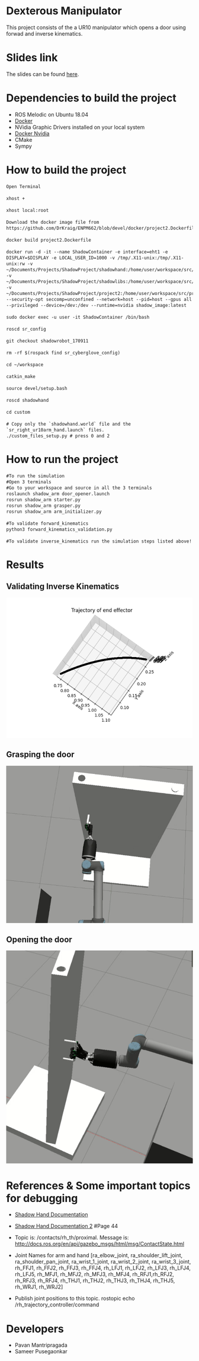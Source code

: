# Dexterous Manipulator

This project consists of the a UR10 manipulator which opens a door using forwad and inverse kinematics. 

# Slides link
The slides can be found [here](https://docs.google.com/presentation/d/1GIJ2iy-gm0YSUg-un2HQpWWHjsj9eKvfluqKY4d7sTo/edit?usp=sharing).

# Dependencies to build the project
 * ROS Melodic on Ubuntu 18.04
 * [Docker](https://docs.docker.com/get-docker/)
 * NVidia Graphic Drivers installed on your local system
 * [Docker Nvidia](https://docs.nvidia.com/datacenter/cloud-native/container-toolkit/install-guide.html)
 * CMake
 * Sympy
# How to build the project
```
Open Terminal

xhost +

xhost local:root

Download the docker image file from https://github.com/DrKraig/ENPM662/blob/devel/docker/project2.Dockerfile

docker build project2.Dockerfile

docker run -d -it --name ShadowContainer -e interface=eht1 -e DISPLAY=$DISPLAY -e LOCAL_USER_ID=1000 -v /tmp/.X11-unix:/tmp/.X11-unix:rw -v ~/Documents/Projects/ShadowProject/shadowhand:/home/user/workspace/src/shadowhand:rw -v ~/Documents/Projects/ShadowProject/shadowlibs:/home/user/workspace/src/shadowlibs:rw -v ~/Documents/Projects/ShadowProject/project2:/home/user/workspace/src/project2:rw --security-opt seccomp=unconfined --network=host --pid=host --gpus all --privileged --device=/dev:/dev --runtime=nvidia shadow_image:latest

sudo docker exec -u user -it ShadowContainer /bin/bash

roscd sr_config

git checkout shadowrobot_170911

rm -rf $(rospack find sr_cyberglove_config)

cd ~/workspace

catkin_make

source devel/setup.bash

roscd shadowhand

cd custom

# Copy only the `shadowhand.world` file and the `sr_right_ur10arm_hand.launch` files.
./custom_files_setup.py # press 0 and 2
```

# How to run the project
```
#To run the simulation
#Open 3 terminals
#Go to your workspace and source in all the 3 terminals 
roslaunch shadow_arm door_opener.launch
rosrun shadow_arm starter.py
rosrun shadow_arm grasper.py
rosrun shadow_arm arm_initializer.py

#To validate forward_kinematics 
python3 forward_kinematics_validation.py

#To validate inverse_kinematics run the simulation steps listed above!

```

# Results
<h2> Validating Inverse Kinematics</h2>
<p align="center">
  <img src="./shadow_arm/results/IK_Door_Opening_curve2.png" alt="Logo"/>
</p>

<h2> Grasping the door</h2>
<p align="center">
  <img src="./shadow_arm/results/grasp.png" alt="Logo"/>
</p>
<h2>Opening the door</h2>
<p align="center">
  <img src="./shadow_arm/results/door_opening.png" alt="Logo"/>
</p>


# References & Some important topics for debugging

 * [Shadow Hand Documentation](https://dexterous-hand.readthedocs.io/en/latest/user_guide/3_software_description.html#writing-controllers)

 * [Shadow Hand Documentation 2](https://buildmedia.readthedocs.org/media/pdf/dexterous-hand/fsrc-2786_documentation/dexterous-hand.pdf) #Page 44

 * Topic is: /contacts/rh_th/proximal. Message is: http://docs.ros.org/en/api/gazebo_msgs/html/msg/ContactState.html

* Joint Names for arm and hand [ra_elbow_joint, ra_shoulder_lift_joint, ra_shoulder_pan_joint, ra_wrist_1_joint, ra_wrist_2_joint, ra_wrist_3_joint, rh_FFJ1, rh_FFJ2, rh_FFJ3, rh_FFJ4, rh_LFJ1, rh_LFJ2, rh_LFJ3, rh_LFJ4, rh_LFJ5, rh_MFJ1, rh_MFJ2, rh_MFJ3, rh_MFJ4, rh_RFJ1,rh_RFJ2, rh_RFJ3, rh_RFJ4, rh_THJ1, rh_THJ2, rh_THJ3, rh_THJ4, rh_THJ5, rh_WRJ1,
  rh_WRJ2]

 * Publish joint positions to this topic. rostopic echo /rh_trajectory_controller/command 

# Developers
 * Pavan Mantripragada
 * Sameer Pusegaonkar
